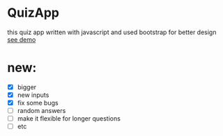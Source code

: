 # QuizApp

this quiz app written with javascript and used bootstrap for better design
<br/>
<a href="https://shayanfpg9.github.io/QuizApp/">see demo</a>

# new:
- [x] bigger
- [x] new inputs
- [x] fix some bugs
- [ ] random answers
- [ ] make it flexible for longer questions
- [ ] etc
